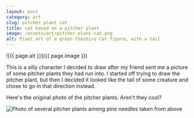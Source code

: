 ```yaml
---
layout: post
category: art
slug: pitcher plant cat
title: cat based on a pitcher plant
image: /assets/art/pitcher-plant-cat.png
alt: Pixel art of a green Cheshire Cat figure, with a tail
---
```


![{{ page.alt }}]({{ page.image }})

This is a silly character I decided to draw after my friend sent me a picture of some pitcher plants they had
run into. I started off trying to draw the pitcher plant, but then I decided it looked like the tail of some
creature and chose to go in that direction instead.

Here's the original photo of the pitcher plants. Aren't they cool?

![Photo of several pitcher plants among pine needles taken from above](/assets/image/pitcher-plants-photo.jpg)
